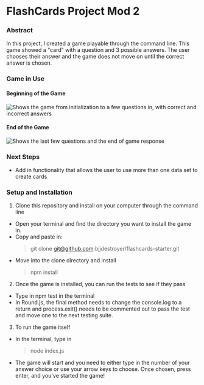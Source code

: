 # FlashCards Project Mod 2

### Abstract
In this project, I created a game playable through the command line. This game showed a "card" with a question and 3 possible answers. The user chooses their answer and the game does not move on until the correct answer is chosen.

### Game in Use
#### Beginning of the Game
![Shows the game from initialization to a few questions in, with correct and incorrect answers](assets/startOfGame.gif)

#### End of the Game
![Shows the last few questions and the end of game response](assets/endOfGame.gif)

### Next Steps
- Add in functionality that allows the user to use more than one data set to create cards

### Setup and Installation
1. Clone this repository and install on your computer through the command line
  - Open your terminal and find the directory you want to install the game in.
  - Copy and paste in:
    > git clone git@github.com:bjjdestroyer/flashcards-starter.git
  - Move into the clone directory and install
    > npm install
2. Once the game is installed, you can run the tests to see if they pass
  - Type in npm test in the terminal
  - In Round.js, the final method needs to change the console.log to a return and process.exit() needs to be commented out to pass the test and move one to the next testing suite.
3. To run the game itself
  - In the terminal, type in 
    > node index.js
  - The game will start and you need to either type in the number of your answer choice or use your arrow keys to choose. Once chosen, press enter, and you've started the game!

